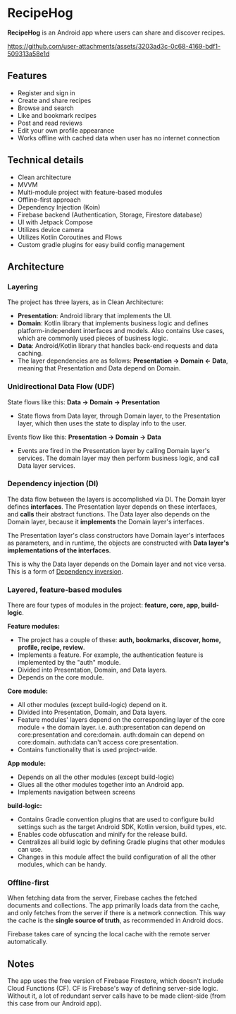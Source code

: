 # RecipeHog

**RecipeHog** is an Android app where users can share and discover recipes.

https://github.com/user-attachments/assets/3203ad3c-0c68-4169-bdf1-509313a58e1d

## Features
- Register and sign in
- Create and share recipes
- Browse and search
- Like and bookmark recipes
- Post and read reviews
- Edit your own profile appearance
- Works offline with cached data when user has no internet connection

## Technical details
- Clean architecture
- MVVM
- Multi-module project with feature-based modules
- Offline-first approach
- Dependency Injection (Koin)
- Firebase backend (Authentication, Storage, Firestore database)
- UI with Jetpack Compose
- Utilizes device camera
- Utilizes Kotlin Coroutines and Flows
- Custom gradle plugins for easy build config management 

## Architecture
### Layering
The project has three layers, as in Clean Architecture:
- **Presentation**: Android library that implements the UI.
- **Domain**: Kotlin library that implements business logic and defines platform-independent interfaces and models. Also contains Use cases, which are commonly used pieces of business logic.
- **Data**: Android/Kotlin library that handles back-end requests and data caching.
- The layer dependencies are as follows: **Presentation -> Domain <- Data**, meaning that Presentation and Data depend on Domain.

### Unidirectional Data Flow (UDF)
State flows like this: **Data -> Domain -> Presentation**
- State flows from Data layer, through Domain layer, to the Presentation layer, which then uses the state to display info to the user.

Events flow like this: **Presentation -> Domain -> Data**
- Events are fired in the Presentation layer by calling Domain layer's services. The domain layer may then perform business logic, and call Data layer services.

### Dependency injection (DI)
The data flow between the layers is accomplished via DI. The Domain layer defines **interfaces**. The Presentation layer depends on these interfaces, and **calls** their abstract functions. The Data layer also depends on the Domain layer, because it **implements** the Domain layer's interfaces.

The Presentation layer's class constructors have Domain layer's interfaces as parameters, and in runtime, the objects are constructed with **Data layer's implementations of the interfaces**.

This is why the Data layer depends on the Domain layer and not vice versa. This is a form of [Dependency inversion](https://en.wikipedia.org/wiki/Dependency_inversion_principle).

### Layered, feature-based modules
There are four types of modules in the project: **feature, core, app, build-logic**.

**Feature modules:**
- The project has a couple of these: **auth, bookmarks, discover, home, profile, recipe, review**.
- Implements a feature. For example, the authentication feature is implemented by the "auth" module.
- Divided into Presentation, Domain, and Data layers.
- Depends on the core module.

**Core module:**
- All other modules (except build-logic) depend on it.
- Divided into Presentation, Domain, and Data layers.
- Feature modules' layers depend on the corresponding layer of the core module + the domain layer. i.e. auth:presentation can depend on core:presentation and core:domain. auth:domain can depend on core:domain. auth:data can't access core:presentation.
- Contains functionality that is used project-wide.

**App module:**
- Depends on all the other modules (except build-logic)
- Glues all the other modules together into an Android app.
- Implements navigation between screens

**build-logic:**
- Contains Gradle convention plugins that are used to configure build settings such as the target Android SDK, Kotlin version, build types, etc.
- Enables code obfuscation and minify for the release build.
- Centralizes all build logic by defining Gradle plugins that other modules can use.
- Changes in this module affect the build configuration of all the other modules, which can be handy.

### Offline-first
When fetching data from the server, Firebase caches the fetched documents and collections. The app primarily loads data from the cache, and only fetches from the server if there is a network connection. This way the cache is the **single source of truth**, as recommended in Android docs.

Firebase takes care of syncing the local cache with the remote server automatically.

## Notes
The app uses the free version of Firebase Firestore, which doesn't include Cloud Functions (CF). CF is Firebase's way of defining server-side logic. Without it, a lot of redundant server calls have to be made client-side (from this case from our Android app).
